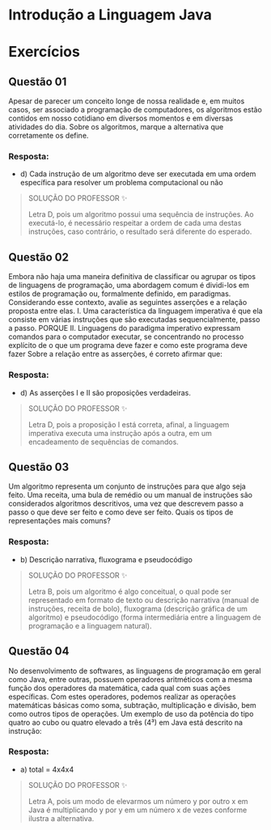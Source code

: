 # Introdução a Linguagem Java

# Exercícios


## Questão 01
Apesar de parecer um conceito longe de nossa realidade e, em muitos casos, ser associado a programação de computadores, os algoritmos estão contidos em nosso cotidiano em diversos momentos e em diversas atividades do dia. Sobre os algoritmos, marque a alternativa que corretamente os define.

### Resposta:
- d) Cada instrução de um algoritmo deve ser executada em uma ordem específica para resolver um problema computacional ou não

> SOLUÇÃO DO PROFESSOR ✨
>
> Letra D, pois um algoritmo possui uma sequência de instruções. Ao executá-lo, é necessário respeitar a ordem de cada uma destas instruções, caso contrário, o resultado será diferente do esperado.


## Questão 02
Embora não haja uma maneira definitiva de classificar ou agrupar os tipos de linguagens de programação, uma abordagem comum é dividi-los em estilos de programação ou, formalmente definido, em paradigmas.
 Considerando esse contexto, avalie as seguintes asserções e a relação proposta entre elas.
 I. Uma característica da linguagem imperativa é que ela consiste em várias instruções que são executadas sequencialmente, passo a passo.
 PORQUE
 II. Linguagens do paradigma imperativo expressam comandos para o computador executar, se concentrando no processo explícito de o que um programa deve fazer e como este programa deve fazer
 Sobre a relação entre as asserções, é correto afirmar que:

### Resposta:
- d) As asserções I e II são proposições verdadeiras.

> SOLUÇÃO DO PROFESSOR ✨
>
> Letra D, pois a proposição I está correta, afinal, a linguagem imperativa executa uma instrução após a outra, em um encadeamento de sequências de comandos.


## Questão 03
Um algoritmo representa um conjunto de instruções para que algo seja feito. Uma receita, uma bula de remédio ou um manual de instruções são considerados algoritmos descritivos, uma vez que descrevem passo a passo o que deve ser feito e como deve ser feito. Quais os tipos de representações mais comuns?

### Resposta:
- b) Descrição narrativa, fluxograma e pseudocódigo

> SOLUÇÃO DO PROFESSOR ✨
>
> Letra B, pois um algoritmo é algo conceitual, o qual pode ser representado em formato de texto ou descrição narrativa (manual de instruções, receita de bolo), fluxograma (descrição gráfica de um algoritmo) e pseudocódigo (forma intermediária entre a linguagem de programação e a linguagem natural).


## Questão 04
No desenvolvimento de softwares, as linguagens de programação em geral como Java, entre outras, possuem operadores aritméticos com a mesma função dos operadores da matemática, cada qual com suas ações específicas. Com estes operadores, podemos realizar as operações matemáticas básicas como soma, subtração, multiplicação e divisão, bem como outros tipos de operações. Um exemplo de uso da potência do tipo quatro ao cubo ou quatro elevado a três (4³) em Java está descrito na instrução:

### Resposta:
- a) total = 4x4x4

> SOLUÇÃO DO PROFESSOR ✨
>
> Letra A, pois um modo de elevarmos um número y por outro x em Java é multiplicando y por y em um número x de vezes conforme ilustra a alternativa.

